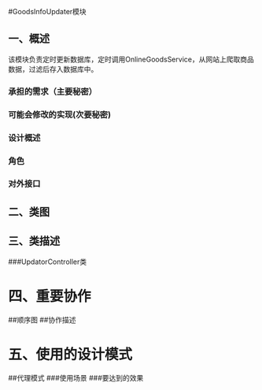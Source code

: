 #GoodsInfoUpdater模块
## 一、概述 ##
该模块负责定时更新数据库，定时调用OnlineGoodsService，从网站上爬取商品数据，过滤后存入数据库中。
### 承担的需求（主要秘密） ###
### 可能会修改的实现(次要秘密) ###
### 设计概述 ###
### 角色 ###
### 对外接口 ###

## 二、类图 ##

## 三、类描述 ##

###UpdatorController类
# 四、重要协作 #
##顺序图
##协作描述

# 五、使用的设计模式 
##代理模式
###使用场景
###要达到的效果
